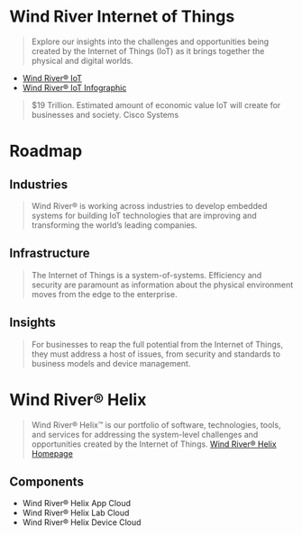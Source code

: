 # Wind River Internet of Things

> Explore our insights into the challenges and opportunities being created by the Internet of Things (IoT) as it brings together the physical and digital worlds.

- [Wind River® IoT](http://www.windriver.com/iot/)
- [Wind River® IoT Infographic](http://www.windriver.com/iot/Wind-River-IoT-infographic.pdf)

> $19 Trillion. Estimated amount of economic value IoT will create for businesses and society. Cisco Systems

# Roadmap

## Industries

> Wind River® is working across industries to develop embedded systems for building IoT technologies that are improving and transforming the world’s leading companies.

## Infrastructure

> The Internet of Things is a system-of-systems. Efficiency and security are paramount as information about the physical environment moves from the edge to the enterprise.

## Insights

> For businesses to reap the full potential from the Internet of Things, they must address a host of issues, from security and standards to business models and device management.


# Wind River® Helix

> Wind River® Helix™ is our portfolio of software, technologies, tools, and services for addressing the system-level challenges and opportunities created by the Internet of Things. [Wind River® Helix Homepage](http://www.windriver.com/products/helix/)

## Components

- Wind River® Helix App Cloud
- Wind River® Helix Lab Cloud
- Wind River® Helix Device Cloud

